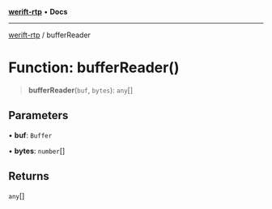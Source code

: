 [**werift-rtp**](../README.md) • **Docs**

***

[werift-rtp](../globals.md) / bufferReader

# Function: bufferReader()

> **bufferReader**(`buf`, `bytes`): `any`[]

## Parameters

• **buf**: `Buffer`

• **bytes**: `number`[]

## Returns

`any`[]
